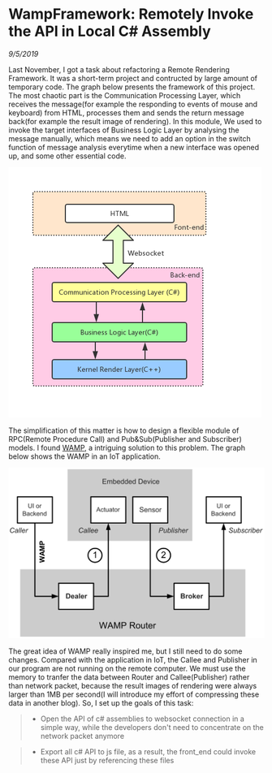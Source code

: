 # WampFramework: Remotely Invoke the API in Local C# Assembly
*9/5/2019*

Last November, I got a task about refactoring a Remote Rendering Framework. It was a short-term project and contructed by large amount of temporary code. The graph below presents the framework of this project. The most chaotic part is the Communication Processing Layer, which receives the message(for example the responding to events of mouse and keyboard) from HTML, processes them and sends the return message back(for example the result image of rendering). In this module, We used to invoke the target interfaces of Business Logic Layer by analysing the message manually, which means we need to add an option in the switch function of message analysis everytime when a new interface was opened up, and some other essential code. 

![Remote_Rendering_Framework](blogs/wamppic/Remote_Rendering_Framework.png)

The simplification of this matter is how to design a flexible module of RPC(Remote Procedure Call) and Pub&Sub(Publisher and Subscriber) models. I found [WAMP](https://wamp-proto.org), a intriguing solution to this problem. The graph below shows the WAMP in an IoT application.

![WAMP_in_an_IoT_application](blogs/wamppic/WAMP_in_an_IoT_application.svg)

 The great idea of WAMP really inspired me, but I still need to do some changes. Compared with the application in IoT, the Callee and Publisher in our program are not running on the remote computer. We must use the memory to tranfer the data between Router and Callee(Publisher) rather than network packet, because the result images of rendering were always larger than 1MB per second(I will introduce my effort of compressing these data in another blog). So, I set up the goals of this task:

>* Open the API of c# assemblies to websocket connection in a simple way, while the developers don't need to concentrate on the network packet anymore

>* Export all c# API to js file, as a result, the front_end could invoke these API just by referencing these files

